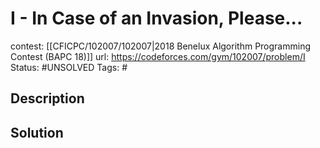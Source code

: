 # I - In Case of an Invasion, Please...

contest: [[CFICPC/102007/102007|2018 Benelux Algorithm Programming Contest (BAPC 18)]]
url: https://codeforces.com/gym/102007/problem/I
Status: #UNSOLVED
Tags: #

## Description

## Solution

